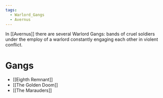 ```yaml
---
tags:
  - Warlord_Gangs
  - Avernus
---
```

In [[Avernus]] there are several Warlord Gangs: bands of cruel soldiers under the employ of a warlord constantly engaging each other in violent conflict.
# Gangs
- [[Eighth Remnant]]
- [[The Golden Doom]]
- [[The Marauders]]
